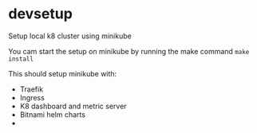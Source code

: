 # devsetup
Setup local k8 cluster using minikube

You cam start the setup on minikube by running the make command `make install`

This should setup minikube with:
- Traefik
- Ingress
- K8 dashboard and metric server
- Bitnami helm charts
- 
